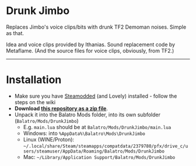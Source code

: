 # Drunk Jimbo

Replaces Jimbo's voice clips/bits with drunk TF2 Demoman noises. Simple as that.

Idea and voice clips provided by Ithanias. Sound replacement code by Metaflame. (And the source files for voice clips, obviously, from TF2.)

---

# Installation

- Make sure you have [Steamodded](https://github.com/Steamodded/smods/wiki) (and Lovely) installed - follow the steps on the wiki
- **Download [this repository as a zip file](https://github.com/MetaflameDragon/balatro-drunk-jimbo/archive/refs/heads/main.zip)**.
- Unpack it into the Balatro Mods folder, into its own subfolder (`Balatro/Mods/DrunkJimbo`)
  - E.g. `main.lua` should be at `Balatro/Mods/DrunkJimbo/main.lua`
  - Windows: into `%AppData%\Balatro\Mods\DrunkJimbo`
  - Linux (WINE/Proton): `~/.local/share/Steam/steamapps/compatdata/2379780/pfx/drive_c/users/steamuser/AppData/Roaming/Balatro/Mods/DrunkJimbo`
  - Mac: `~/Library/Application Support/Balatro/Mods/DrunkJimbo`
